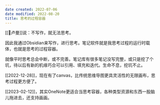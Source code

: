 ```yaml
---
date created: 2022-07-06
date modified: 2022-08-20
title: 思考的过程容器
---
```


[[🧑卢曼]]说：不写作，就无法思考。

因此我通过Obsidian来写作，进行思考。笔记软件就是我思考过程的运行时载体，也就是思考的过程容器。

就像平时思考总会中断，或不完善。笔记库有很多笔记没写完整，或只是挖了个坑，待以后有新的机缘巧合可以引用、填充和迭代。生命不息，挖坑不止。

[[2022-12-28]]，现在有了canvas，比传统思维导图更具灵活性的无限画布，思考过程更方便了。

[[2023-02-12]]，其实OneNote更适合当思考容器，各种类型资源和东西一股脑儿拖进去，还支持画画。
